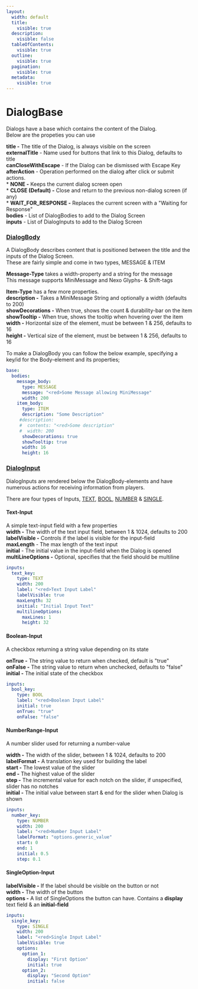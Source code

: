 ```yaml
---
layout:
  width: default
  title:
    visible: true
  description:
    visible: false
  tableOfContents:
    visible: true
  outline:
    visible: true
  pagination:
    visible: true
  metadata:
    visible: true
---
```


# DialogBase

Dialogs have a base which contains the content of the Dialog.\
Below are the propeties you can use

**title -** The title of the Dialog, is always visible on the screen\
**externalTitle** - Name used for buttons that link to this Dialog, defaults to title\
**canCloseWithEscape** - If the Dialog can be dismissed with Escape Key\
**afterAction** - Operation performed on the dialog after click or submit actions. \
&#x20; \* **NONE -** Keeps the current dialog screen open\
&#x20; \* **CLOSE (Default) -** Close and return to the previous non-dialog screen (if any)\
&#x20; \* **WAIT\_FOR\_RESPONSE -** Replaces the current screen with a "Waiting for Response"\
**bodies** - List of DialogBodies to add to the Dialog Screen\
**inputs** - List of DialogInputs to add to the Dialog Screen

### [DialogBody](https://minecraft.wiki/w/Dialog#Body_format)

A DialogBody describes content that is positioned between the title and the inputs of the Dialog Screen.\
These are fairly simple and come in two types, MESSAGE & ITEM

**Message-Type** takes a width-property and a string for the message\
This message supports MiniMessage and Nexo Glyphs- & Shift-tags

**Item-Type** has a few more properties.\
**description -** Takes a MiniMessage String and optionally a width (defaults to 200)\
**showDecorations -** When true, shows the count & durability-bar on the item\
**showTooltip -** When true, shows the tooltip when hovering over the item\
**width -** Horizontal size of the element, must be between 1 & 256, defaults to 16\
**height -** Vertical size of the element, must be between 1 & 256, defaults to 16

To make a DialogBody you can follow the below example, specifying a key/id for the Body-element and its properties;

```yaml
base:
  bodies:
    message_body:
      type: MESSAGE
      message: "<red>Some Message allowing MiniMessage"
      width: 200
    item_body:
      type: ITEM
      description: "Some Description"
     #description:
     #  contents: "<red>Some description"
     #  width: 200
      showDecorations: true
      showTooltip: true
      width: 16
      height: 16
```

### [DialogInput](https://minecraft.wiki/w/Dialog#Input_control_format)

DialogInputs are rendered below the DialogBody-elements and have numerous actions for receiving information from players.

There are four types of Inputs, [TEXT](https://minecraft.wiki/w/Dialog#text), [BOOL](https://minecraft.wiki/w/Dialog#boolean), [NUMBER](https://minecraft.wiki/w/Dialog#number_range) & [SINGLE](https://minecraft.wiki/w/Dialog#single_option).

#### Text-Input

A simple text-input field with a few properties\
**width -** The width of the text input field, between 1 & 1024, defaults to 200\
**labelVisible -** Controls if the label is visible for the input-field\
**maxLength** - The max length of the text input\
**initial** - The initial value in the input-field when the Dialog is opened\
**multiLineOptions -** Optional, specifies that the field should be multiline

```yaml
inputs:
  text_key:
    type: TEXT
    width: 200
    label: "<red>Text Input Label"
    labelVisible: true
    maxLength: 32
    initial: "Initial Input Text"
    multilineOptions:
      maxLines: 1
      height: 32
```

#### Boolean-Input

A checkbox returning a string value depending on its state

**onTrue -** The string value to return when checked, default is "true"\
**onFalse -** The string value to return when unchecked, defaults to "false"\
**initial -** The initial state of the checkbox

```yaml
inputs:
  bool_key:  
    type: BOOL
    label: "<red>Boolean Input Label"
    initial: true
    onTrue: "true"
    onFalse: "false"
```

#### NumberRange-Input

A number slider used for returning a number-value

**width -** The width of the slider, between 1 & 1024, defaults to 200\
**labelFormat -** A translation key used for building the label\
**start -** The lowest value of the slider\
**end -** The highest value of the slider\
**step -** The incremental value for each notch on the slider, if unspecified, slider has no notches\
**initial -** The initial value between start & end for the slider when Dialog is shown

```yaml
inputs:
  number_key:
    type: NUMBER
    width: 200
    label: "<red>Number Input Label"
    labelFormat: "options.generic_value"
    start: 0
    end: 1
    initial: 0.5
    step: 0.1
```

#### SingleOption-Input

**labelVisible -** If the label should be visible on the button or not\
**width -** The width of the button\
**options -** A list of SingleOptions the button can have. Contains a **display** text field & an **initial-field**

```yaml
inputs:
  single_key:
    type: SINGLE
    width: 200
    label: "<red>Single Input Label"
    labelVisible: true
    options:
      option_1:
        display: "First Option"
        initial: true
      option_2:
        display: "Second Option"
        initial: false
```
